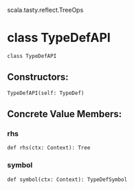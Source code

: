scala.tasty.reflect.TreeOps
# class TypeDefAPI

<pre><code class="language-scala" >class TypeDefAPI</pre></code>
## Constructors:
<pre><code class="language-scala" >TypeDefAPI(self: TypeDef)</pre></code>

## Concrete Value Members:
### rhs
<pre><code class="language-scala" >def rhs(ctx: Context): Tree</pre></code>

### symbol
<pre><code class="language-scala" >def symbol(ctx: Context): TypeDefSymbol</pre></code>

